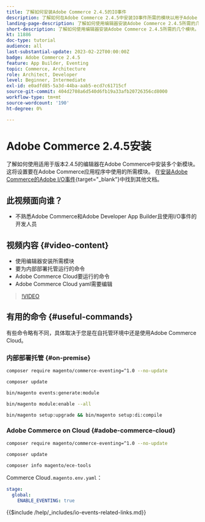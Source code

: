 ```yaml
---
title: 了解如何安装Adobe Commerce 2.4.5的IO事件
description: 了解如何在Adobe Commerce 2.4.5中安装IO事件所需的模块以用于Adobe Developer App Builder
landing-page-description: 了解如何使用编辑器安装Adobe Commerce 2.4.5所需的几个模块。
short-description: 了解如何使用编辑器安装Adobe Commerce 2.4.5所需的几个模块。
kt: 11886
doc-type: tutorial
audience: all
last-substantial-update: 2023-02-22T00:00:00Z
badge: Adobe Commerce 2.4.5
feature: App Builder, Eventing
topic: Commerce, Architecture
role: Architect, Developer
level: Beginner, Intermediate
exl-id: e0adfd85-5a3d-44ba-aab5-ecd7c61715cf
source-git-commit: 404d2708a6d540d6fb19a33afb20726356cd8000
workflow-type: tm+mt
source-wordcount: '190'
ht-degree: 0%

---
```


# Adobe Commerce 2.4.5安装

了解如何使用适用于版本2.4.5的编辑器在Adobe Commerce中安装多个新模块。这将设置要在Adobe Commerce应用程序中使用的所需模块。 在[安装Adobe Commerce的Adobe I/O事件](https://developer.adobe.com/commerce/events/get-started/installation/){target="_blank"}中找到其他文档。

## 此视频面向谁？

* 不熟悉Adobe Commerce和Adobe Developer App Builder且使用I/O事件的开发人员

## 视频内容 {#video-content}

* 使用编辑器安装所需模块
* 要为内部部署托管运行的命令
* Adobe Commerce Cloud要运行的命令
* Adobe Commerce Cloud yaml需要编辑

>[!VIDEO](https://video.tv.adobe.com/v/3415794?quality=12&learn=on)

## 有用的命令 {#useful-commands}

有些命令略有不同，具体取决于您是在自托管环境中还是使用Adobe Commerce Cloud。

### 内部部署托管 {#on-premise}

```bash
composer require magento/commerce-eventing=^1.0 --no-update

composer update

bin/magento events:generate:module

bin/magento module:enable --all

bin/magento setup:upgrade && bin/magento setup:di:compile
```

### Adobe Commerce on Cloud {#adobe-commerce-cloud}

```bash
composer require magento/commerce-eventing=^1.0 --no-update

composer update

composer info magento/ece-tools
```

Commerce Cloud`.magento.env.yaml`：

```yaml
stage:
  global:
    ENABLE_EVENTING: true
```

{{$include /help/_includes/io-events-related-links.md}}
